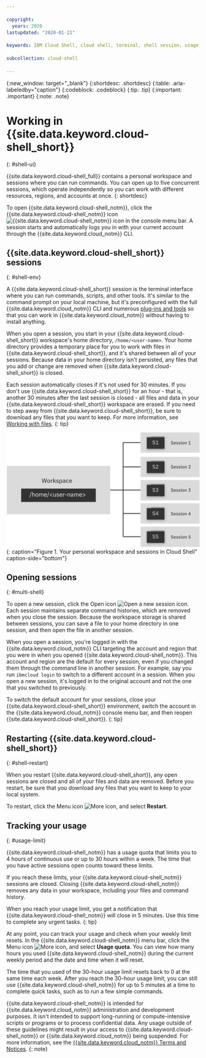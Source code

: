 ```yaml
---

copyright:
  years: 2020
lastupdated: "2020-01-21"

keywords: IBM Cloud Shell, cloud shell, terminal, shell session, usage limit, usage quota, restart, workspace, home directory

subcollection: cloud-shell

---
```


{:new_window: target="_blank"}
{:shortdesc: .shortdesc}
{:table: .aria-labeledby="caption"}
{:codeblock: .codeblock}
{:tip: .tip}
{:important: .important}
{:note: .note}

# Working in {{site.data.keyword.cloud-shell_short}}
{: #shell-ui}

{{site.data.keyword.cloud-shell_full}} contains a personal workspace and sessions where you can run commands. You can open up to five concurrent sessions, which operate independently so you can work with different resources, regions, and accounts at once.
{: shortdesc}

To open {{site.data.keyword.cloud-shell_notm}}, click the {{site.data.keyword.cloud-shell_notm}} icon ![{{site.data.keyword.cloud-shell_notm}} icon](../icons/terminal-cloud-shell.svg) in the console menu bar. A session starts and automatically logs you in with your current account through the {{site.data.keyword.cloud_notm}} CLI.

## {{site.data.keyword.cloud-shell_short}} sessions
{: #shell-env}

A {{site.data.keyword.cloud-shell_short}} session is the terminal interface where you can run commands, scripts, and other tools. It's similar to the command prompt on your local machine, but it's preconfigured with the full {{site.data.keyword.cloud_notm}} CLI and numerous [plug-ins and tools](/docs/cloud-shell?topic=cloud-shell-plugins-tools) so that you can work in {{site.data.keyword.cloud_notm}} without having to install anything.

When you open a session, you start in your {{site.data.keyword.cloud-shell_short}} workspace's home directory, `/home/<user-name>`. Your home directory provides a temporary place for you to work with files in {{site.data.keyword.cloud-shell_short}}, and it's shared between all of your sessions. Because data in your home directory isn't persisted, any files that you add or change are removed when {{site.data.keyword.cloud-shell_short}} is closed.

Each session automatically closes if it's not used for 30 minutes. If you don't use {{site.data.keyword.cloud-shell_short}} for an hour - that is, another 30 minutes after the last session is closed - all files and data in your {{site.data.keyword.cloud-shell_short}} workspace are erased. If you need to step away from {{site.data.keyword.cloud-shell_short}}, be sure to download any files that you want to keep. For more information, see [Working with files](/docs/cloud-shell?topic=cloud-shell-files).
{: tip}

![A diagram that shows the workspace storage, which can be accessed in your home directory. The five sessions connect to the same workspace storage.](images/cloud-shell-env.svg "Sessions connect to your personal workspace storage."){: caption="Figure 1. Your personal workspace and sessions in Cloud Shell" caption-side="bottom"}

## Opening sessions
{: #multi-shell}

To open a new session, click the Open icon ![Open a new session icon](../icons/add.svg). Each session maintains separate command histories, which are removed when you close the session. Because the workspace storage is shared between sessions, you can save a file to your home directory in one session, and then open the file in another session.

When you open a session, you're logged in with the {{site.data.keyword.cloud_notm}} CLI targeting the account and region that you were in when you opened {{site.data.keyword.cloud-shell_notm}}. This account and region are the default for every session, even if you changed them through the command line in another session. For example, say you run `ibmcloud login` to switch to a different account in a session. When you open a new session, it's logged in to the original account and not the one that you switched to previously.

To switch the default account for your sessions, close your {{site.data.keyword.cloud-shell_short}} environment, switch the account in the {{site.data.keyword.cloud_notm}} console menu bar, and then reopen {{site.data.keyword.cloud-shell_short}}.
{: tip}

## Restarting {{site.data.keyword.cloud-shell_short}}
{: #shell-restart}

When you restart {{site.data.keyword.cloud-shell_short}}, any open sessions are closed and all of your files and data are removed. Before you restart, be sure that you download any files that you want to keep to your local system.

To restart, click the Menu icon ![More icon](../icons/actions-icon-vertical.svg), and select **Restart**.

## Tracking your usage
{: #usage-limit}

{{site.data.keyword.cloud-shell_notm}} has a usage quota that limits you to 4 hours of continuous use or up to 30 hours within a week. The time that you have active sessions open counts toward these limits.

If you reach these limits, your {{site.data.keyword.cloud-shell_notm}} sessions are closed. Closing {{site.data.keyword.cloud-shell_notm}} removes any data in your workspace, including your files and command history.

When you reach your usage limit, you get a notification that {{site.data.keyword.cloud-shell_notm}} will close in 5 minutes. Use this time to complete any urgent tasks.
{: tip}

At any point, you can track your usage and check when your weekly limit resets. In the {{site.data.keyword.cloud-shell_notm}} menu bar, click the Menu icon ![More icon](../icons/actions-icon-vertical.svg), and select **Usage quota**. You can view how many hours you used {{site.data.keyword.cloud-shell_notm}} during the current weekly period and the date and time when it will reset.

The time that you used of the 30-hour usage limit resets back to 0 at the same time each week. After you reach the 30-hour usage limit, you can still use {{site.data.keyword.cloud-shell_notm}} for up to 5 minutes at a time to complete quick tasks, such as to run a few simple commands.

{{site.data.keyword.cloud-shell_notm}} is intended for {{site.data.keyword.cloud_notm}} administration and development purposes. It isn't intended to support long-running or compute-intensive scripts or programs or to process confidential data. Any usage outside of these guidelines might result in your access to {{site.data.keyword.cloud-shell_notm}} or {{site.data.keyword.cloud_notm}} being suspended. For more information, see the [{{site.data.keyword.cloud_notm}} Terms and Notices](/docs/overview/terms-of-use?topic=overview-terms).
{: note}
